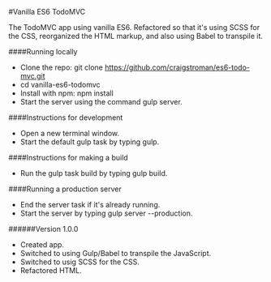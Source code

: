 #Vanilla ES6 TodoMVC

The TodoMVC app using vanilla ES6.  Refactored so that it's using SCSS for the CSS, reorganized the HTML markup, and also using Babel to transpile it.

####Running locally
- Clone the repo: git clone https://github.com/craigstroman/es6-todo-mvc.git
- cd vanilla-es6-todomvc
- Install with npm: npm install
- Start the server using the command gulp server.

####Instructions for development
- Open a new terminal window.
- Start the default gulp task by typing gulp.

####Instructions for making a build
- Run the gulp task build by typing gulp build.

####Running a production server
- End the server task if it's already running.
- Start the server by typing gulp server --production.

######Version 1.0.0
- Created app.
- Switched to using Gulp/Babel to transpile the JavaScript.
- Switched to usig SCSS for the CSS.
- Refactored HTML.
